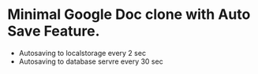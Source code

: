 # Minimal Google Doc clone with Auto Save Feature.

- Autosaving to localstorage every 2 sec
- Autosaving to database servre every 30 sec
